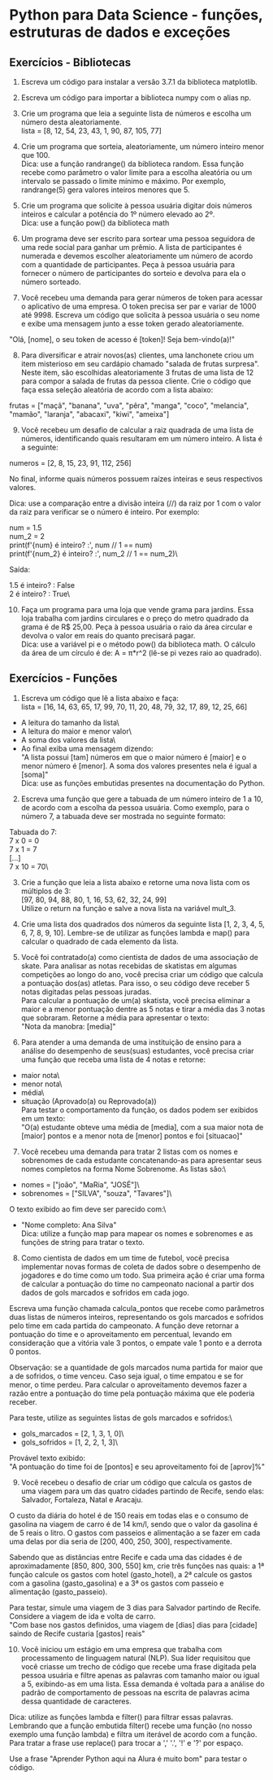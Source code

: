 # Python para Data Science - funções, estruturas de dados e exceções

## Exercícios - Bibliotecas

1. Escreva um código para instalar a versão 3.7.1 da biblioteca matplotlib.

2. Escreva um código para importar a biblioteca numpy com o alias np.

3. Crie um programa que leia a seguinte lista de números e escolha um número desta aleatoriamente.\
lista = [8, 12, 54, 23, 43, 1, 90, 87, 105, 77]

4. Crie um programa que sorteia, aleatoriamente, um número inteiro menor que 100.\
Dica: use a função randrange() da biblioteca random. Essa função recebe como parâmetro o valor limite para a escolha aleatória ou um intervalo se passado o limite mínimo e máximo. Por exemplo, randrange(5) gera valores inteiros menores que 5.

5. Crie um programa que solicite à pessoa usuária digitar dois números inteiros e calcular a potência do 1º número elevado ao 2º.\
Dica: use a função pow() da biblioteca math

6. Um programa deve ser escrito para sortear uma pessoa seguidora de uma rede social para ganhar um prêmio. A lista de participantes é numerada e devemos escolher aleatoriamente um número de acordo com a quantidade de participantes. Peça à pessoa usuária para fornecer o número de participantes do sorteio e devolva para ela o número sorteado.

7. Você recebeu uma demanda para gerar números de token para acessar o aplicativo de uma empresa. O token precisa ser par e variar de 1000 até 9998. Escreva um código que solicita à pessoa usuária o seu nome e exibe uma mensagem junto a esse token gerado aleatoriamente.

"Olá, [nome], o seu token de acesso é [token]! Seja bem-vindo(a)!"

8. Para diversificar e atrair novos(as) clientes, uma lanchonete criou um item misterioso em seu cardápio chamado "salada de frutas surpresa". Neste item, são escolhidas aleatoriamente 3 frutas de uma lista de 12 para compor a salada de frutas da pessoa cliente. Crie o código que faça essa seleção aleatória de acordo com a lista abaixo:

frutas = ["maçã", "banana", "uva", "pêra", "manga", "coco", "melancia", "mamão", "laranja", "abacaxi", "kiwi", "ameixa"]

9. Você recebeu um desafio de calcular a raiz quadrada de uma lista de números, identificando quais resultaram em um número inteiro. A lista é a seguinte:

numeros = [2, 8, 15, 23, 91, 112, 256]

No final, informe quais números possuem raízes inteiras e seus respectivos valores.

Dica: use a comparação entre a divisão inteira (//) da raiz por 1 com o valor da raiz para verificar se o número é inteiro. Por exemplo:

num = 1.5\
num_2 = 2\
print(f'{num} é inteiro? :', num // 1 == num)\
print(f'{num_2} é inteiro? :', num_2 // 1 == num_2)\

Saída:

1.5 é inteiro? : False\
2 é inteiro? : True\

10. Faça um programa para uma loja que vende grama para jardins. Essa loja trabalha com jardins circulares e o preço do metro quadrado da grama é de R$ 25,00. Peça à pessoa usuária o raio da área circular e devolva o valor em reais do quanto precisará pagar.\
Dica: use a variável pi e o método pow() da biblioteca math. O cálculo da área de um círculo é de: A = π*r^2 (lê-se pi vezes raio ao quadrado).

## Exercícios - Funções

1. Escreva um código que lê a lista abaixo e faça:\
lista = [16, 14, 63, 65, 17, 99, 70, 11, 20, 48, 79, 32, 17, 89, 12, 25, 66]
- A leitura do tamanho da lista\
- A leitura do maior e menor valor\
- A soma dos valores da lista\
- Ao final exiba uma mensagem dizendo:\
"A lista possui [tam] números em que o maior número é [maior] e o menor número é [menor]. A soma dos valores presentes nela é igual a [soma]"\
Dica: use as funções embutidas presentes na documentação do Python.

2. Escreva uma função que gere a tabuada de um número inteiro de 1 a 10, de acordo com a escolha da pessoa usuária. Como exemplo, para o número 7, a tabuada deve ser mostrada no seguinte formato:

Tabuada do 7:\
7 x 0 = 0\
7 x 1 = 7\
[...]\
7 x 10 = 70\

3. Crie a função que leia a lista abaixo e retorne uma nova lista com os múltiplos de 3:\
[97, 80, 94, 88, 80, 1, 16, 53, 62, 32, 24, 99]\
Utilize o return na função e salve a nova lista na variável mult_3.

4. Crie uma lista dos quadrados dos números da seguinte lista [1, 2, 3, 4, 5, 6, 7, 8, 9, 10]. Lembre-se de utilizar as funções lambda e map() para calcular o quadrado de cada elemento da lista.

5. Você foi contratado(a) como cientista de dados de uma associação de skate. Para analisar as notas recebidas de skatistas em algumas competições ao longo do ano, você precisa criar um código que calcula a pontuação dos(as) atletas. Para isso, o seu código deve receber 5 notas digitadas pelas pessoas juradas.\
Para calcular a pontuação de um(a) skatista, você precisa eliminar a maior e a menor pontuação dentre as 5 notas e tirar a média das 3 notas que sobraram. Retorne a média para apresentar o texto:\
"Nota da manobra: [media]"

6. Para atender a uma demanda de uma instituição de ensino para a análise do desempenho de seus(suas) estudantes, você precisa criar uma função que receba uma lista de 4 notas e retorne:
- maior nota\
- menor nota\
- média\
- situação (Aprovado(a) ou Reprovado(a))\
Para testar o comportamento da função, os dados podem ser exibidos em um texto:\
"O(a) estudante obteve uma média de [media], com a sua maior nota de [maior] pontos e a menor nota de [menor] pontos e foi [situacao]"

7. Você recebeu uma demanda para tratar 2 listas com os nomes e sobrenomes de cada estudante concatenando-as para apresentar seus nomes completos na forma Nome Sobrenome. As listas são:\
- nomes = ["joão", "MaRia", "JOSÉ"]\
- sobrenomes = ["SILVA", "souza", "Tavares"]\

O texto exibido ao fim deve ser parecido com:\
- "Nome completo: Ana Silva"\
Dica: utilize a função map para mapear os nomes e sobrenomes e as funções de string para tratar o texto.

8. Como cientista de dados em um time de futebol, você precisa implementar novas formas de coleta de dados sobre o desempenho de jogadores e do time como um todo. Sua primeira ação é criar uma forma de calcular a pontuação do time no campeonato nacional a partir dos dados de gols marcados e sofridos em cada jogo.

Escreva uma função chamada calcula_pontos que recebe como parâmetros duas listas de números inteiros, representando os gols marcados e sofridos pelo time em cada partida do campeonato. A função deve retornar a pontuação do time e o aproveitamento em percentual, levando em consideração que a vitória vale 3 pontos, o empate vale 1 ponto e a derrota 0 pontos.

Observação: se a quantidade de gols marcados numa partida for maior que a de sofridos, o time venceu. Caso seja igual, o time empatou e se for menor, o time perdeu. Para calcular o aproveitamento devemos fazer a razão entre a pontuação do time pela pontuação máxima que ele poderia receber.

Para teste, utilize as seguintes listas de gols marcados e sofridos:\
- gols_marcados = [2, 1, 3, 1, 0]\
- gols_sofridos = [1, 2, 2, 1, 3]\

Provável texto exibido:\
"A pontuação do time foi de [pontos] e seu aproveitamento foi de [aprov]%"

9. Você recebeu o desafio de criar um código que calcula os gastos de uma viagem para um das quatro cidades partindo de Recife, sendo elas: Salvador, Fortaleza, Natal e Aracaju.

O custo da diária do hotel é de 150 reais em todas elas e o consumo de gasolina na viagem de carro é de 14 km/l, sendo que o valor da gasolina é de 5 reais o litro. O gastos com passeios e alimentação a se fazer em cada uma delas por dia seria de [200, 400, 250, 300], respectivamente.

Sabendo que as distâncias entre Recife e cada uma das cidades é de aproximadamente [850, 800, 300, 550] km, crie três funções nas quais: a 1ª função calcule os gastos com hotel (gasto_hotel), a 2ª calcule os gastos com a gasolina (gasto_gasolina) e a 3ª os gastos com passeio e alimentação (gasto_passeio).

Para testar, simule uma viagem de 3 dias para Salvador partindo de Recife. Considere a viagem de ida e volta de carro.\
"Com base nos gastos definidos, uma viagem de [dias] dias para [cidade] saindo de Recife custaria [gastos] reais"

10. Você iniciou um estágio em uma empresa que trabalha com processamento de linguagem natural (NLP). Sua líder requisitou que você criasse um trecho de código que recebe uma frase digitada pela pessoa usuária e filtre apenas as palavras com tamanho maior ou igual a 5, exibindo-as em uma lista. Essa demanda é voltada para a análise do padrão de comportamento de pessoas na escrita de palavras acima dessa quantidade de caracteres.

Dica: utilize as funções lambda e filter() para filtrar essas palavras. Lembrando que a função embutida filter() recebe uma função (no nosso exemplo uma função lambda) e filtra um iterável de acordo com a função. Para tratar a frase use replace() para trocar a ',' '.', '!' e '?' por espaço.

Use a frase "Aprender Python aqui na Alura é muito bom" para testar o código.